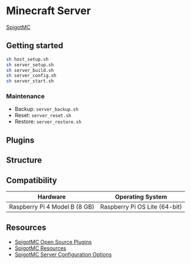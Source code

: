 # Minecraft Server

[SpigotMC](https://www.spigotmc.org)

## Getting started

```bash
sh host_setup.sh
sh server_setup.sh
sh server_build.sh
sh server_config.sh
sh server_start.sh
```

### Maintenance

* Backup: `server_backup.sh`
* Reset: `server_reset.sh`
* Restore: `server_restore.sh`

## Plugins

## Structure

## Compatibility

| Hardware                      | Operating System              |
|-------------------------------|-------------------------------|
| Raspberry Pi 4 Model B (8 GB) | Raspberry Pi OS Lite (64-bit) |

## Resources

- [SpigotMC Open Source Plugins](https://www.spigotmc.org/wiki/list-of-open-source-plugins/)
- [SpigotMC Resources](https://www.spigotmc.org/resources/)
- [SpigotMC Server Configuration Options](https://www.spigotmc.org/wiki/spigot-configuration-server-properties/)
